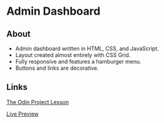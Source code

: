 # Admin Dashboard

## About

- Admin dashboard written in HTML, CSS, and JavaScript.
- Layout created almost entirely with CSS Grid.
- Fully responsive and features a hamburger menu.
- Buttons and links are decorative.

## Links

[The Odin Project Lesson](https://www.theodinproject.com/lessons/node-path-intermediate-html-and-css-admin-dashboard)

[Live Preview](https://arronjohnson.github.io/admin-dashboard/)
